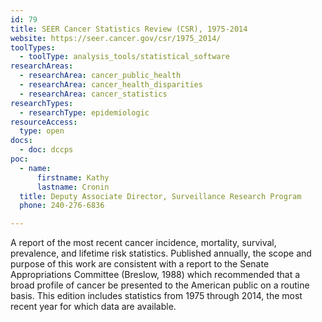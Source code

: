 ```yaml
---
id: 79
title: SEER Cancer Statistics Review (CSR), 1975-2014
website: https://seer.cancer.gov/csr/1975_2014/
toolTypes:
  - toolType: analysis_tools/statistical_software
researchAreas:
  - researchArea: cancer_public_health
  - researchArea: cancer_health_disparities
  - researchArea: cancer_statistics
researchTypes:
  - researchType: epidemiologic
resourceAccess:
  type: open
docs:
  - doc: dccps
poc:
  - name:
      firstname: Kathy
      lastname: Cronin
  title: Deputy Associate Director, Surveillance Research Program
  phone: 240-276-6836

---
```

A report of the most recent cancer incidence, mortality, survival, prevalence, and lifetime risk statistics. Published annually, the scope and purpose of this work are consistent with a report to the Senate Appropriations Committee (Breslow, 1988) which recommended that a broad profile of cancer be presented to the American public on a routine basis. This edition includes statistics from 1975 through 2014, the most recent year for which data are available.
